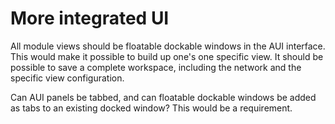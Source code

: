 # More integrated UI #

All module views should be floatable dockable windows in the AUI interface. This would make it possible to build up one's one specific view. It should be possible to save a complete workspace, including the network and the specific view configuration.

Can AUI panels be tabbed, and can floatable dockable windows be added as tabs to an existing docked window? This would be a requirement.